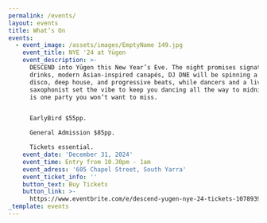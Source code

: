 ```yaml
---
permalink: /events/
layout: events
title: What’s On
events:
  - event_image: /assets/images/EmptyName 149.jpg
    event_title: NYE '24 at Yūgen
    event_description: >-
      DESCEND into Yūgen this New Year’s Eve. The night promises signature
      drinks, modern Asian-inspired canapés, DJ DNE will be spinning a mix of
      disco, deep house, and progressive beats, while dancers and a live
      saxophonist set the vibe to keep you dancing all the way to midnight. This
      is one party you won’t want to miss.


      EarlyBird $55pp.

      General Admission $85pp.

      Tickets essential.
    event_date: 'December 31, 2024'
    event_time: Entry from 10.30pm - 1am
    event_adress: '605 Chapel Street, South Yarra'
    event_ticket_info: ''
    button_text: Buy Tickets
    button_link: >-
      https://www.eventbrite.com/e/descend-yugen-nye-24-tickets-1078939329579?aff=YūgenWebsite
_template: events
---
```



